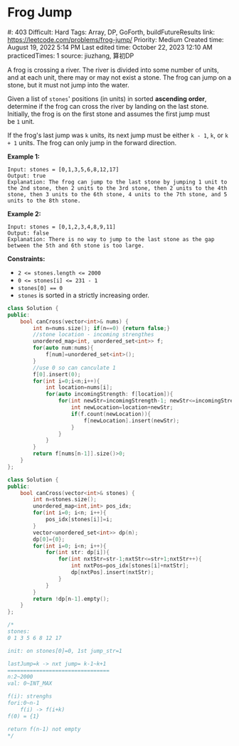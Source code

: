 # Frog Jump

#: 403
Difficult: Hard
Tags: Array, DP, GoForth, buildFutureResults
link: https://leetcode.com/problems/frog-jump/
Priority: Medium
Created time: August 19, 2022 5:14 PM
Last edited time: October 22, 2023 12:10 AM
practicedTimes: 1
source: jiuzhang, 算初DP

A frog is crossing a river. The river is divided into some number of units, and at each unit, there may or may not exist a stone. The frog can jump on a stone, but it must not jump into the water.

Given a list of `stones`' positions (in units) in sorted **ascending order**, determine if the frog can cross the river by landing on the last stone. Initially, the frog is on the first stone and assumes the first jump must be `1` unit.

If the frog's last jump was `k` units, its next jump must be either `k - 1`, `k`, or `k + 1` units. The frog can only jump in the forward direction.

**Example 1:**

```
Input: stones = [0,1,3,5,6,8,12,17]
Output: true
Explanation: The frog can jump to the last stone by jumping 1 unit to the 2nd stone, then 2 units to the 3rd stone, then 2 units to the 4th stone, then 3 units to the 6th stone, 4 units to the 7th stone, and 5 units to the 8th stone.

```

**Example 2:**

```
Input: stones = [0,1,2,3,4,8,9,11]
Output: false
Explanation: There is no way to jump to the last stone as the gap between the 5th and 6th stone is too large.

```

**Constraints:**

- `2 <= stones.length <= 2000`
- `0 <= stones[i] <= 231 - 1`
- `stones[0] == 0`
- `stones` is sorted in a strictly increasing order.

```cpp
class Solution {
public:
    bool canCross(vector<int>& nums) {
        int n=nums.size(); if(n==0) {return false;}
        //stone location - incoming strengthes
        unordered_map<int, unordered_set<int>> f;
        for(auto num:nums){
            f[num]=unordered_set<int>();
        }
        //use 0 so can canculate 1
        f[0].insert(0);
        for(int i=0;i<n;i++){
            int location=nums[i];
            for(auto incomingStrength: f[location]){
                for(int newStr=incomingStrength-1; newStr<=incomingStrength+1;newStr++){
                    int newLocation=location+newStr;
                    if(f.count(newLocation)){
                        f[newLocation].insert(newStr);
                    }
                }
            }
        }
        return f[nums[n-1]].size()>0;
    }
};
```

```cpp
class Solution {
public:
    bool canCross(vector<int>& stones) {
        int n=stones.size();
        unordered_map<int,int> pos_idx;
        for(int i=0; i<n; i++){
            pos_idx[stones[i]]=i;
        }
        vector<unordered_set<int>> dp(n);
        dp[0]={0};
        for(int i=0; i<n; i++){
            for(int str: dp[i]){
                for(int nxtStr=str-1;nxtStr<=str+1;nxtStr++){
                    int nxtPos=pos_idx[stones[i]+nxtStr];
                    dp[nxtPos].insert(nxtStr);
                }
            }
        }
        return !dp[n-1].empty();
    }
};

/*
stones:
0 1 3 5 6 8 12 17

init: on stones[0]=0, 1st jump_str=1

lastJump=k -> nxt jump= k-1~k+1
================================
n:2~2000
val: 0~INT_MAX

f(i): strenghs
fori:0~n-1
    f(i) -> f(i+k)
f(0) = {1}

return f(n-1) not empty
*/
```